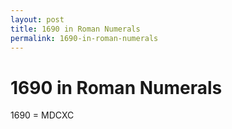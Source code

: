 ```yaml
---
layout: post
title: 1690 in Roman Numerals
permalink: 1690-in-roman-numerals
---
```


# 1690 in Roman Numerals

1690 = MDCXC
